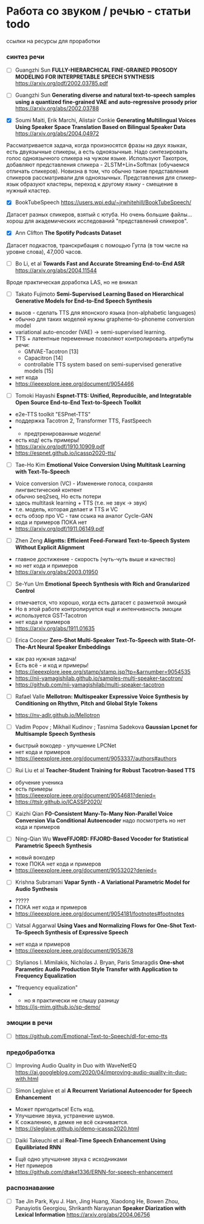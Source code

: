 # Работа со звуком / речью - статьи todo
ссылки на ресурсы для проработки

### синтез речи
- [ ] Guangzhi Sun **FULLY-HIERARCHICAL FINE-GRAINED PROSODY MODELING FOR INTERPRETABLE SPEECH SYNTHESIS** https://arxiv.org/pdf/2002.03785.pdf
- [ ] Guangzhi Sun **Generating diverse and natural text-to-speech samples using a quantized fine-grained VAE and auto-regressive prosody prior**  https://arxiv.org/abs/2002.03788

- [x] Soumi Maiti, Erik Marchi, Alistair Conkie **Generating Multilingual Voices Using Speaker Space Translation Based on Bilingual Speaker Data** https://arxiv.org/abs/2004.04972

Рассматривается задача, когда произносятся фразы на двух языках, есть двуязычные спикеры, а есть одноязычные. Надо синтезировать голос одноязычного спикера на чужом языке. Используют Такотрон, добавляют представления спикера - 2LSTM+Lin+Softmax (обучаемся отличать спикеров). Новизна в том, что обычно такие представления спикеров рассматривали для одноязычных. Представления для спикер-язык образуют кластеры, переход к другому языку - смещение в нужный кластер.

- [x] BookTubeSpeech https://users.wpi.edu/~jrwhitehill/BookTubeSpeech/

Датасет разных спикеров, взятый с ютуба. Но очень большие файлы... хорош для академических исследований "представлений спикеров".

- [x] Ann Clifton **The Spotify Podcasts Dataset**

Датасет подкастов, транскрибация с помощью Гугла (в том числе на уровне слова),  47,000 часов.

- [ ] Bo Li, et al **Towards Fast and Accurate Streaming End-to-End ASR** https://arxiv.org/abs/2004.11544

Вроде практическая доработка LAS, но не вникал

- [ ] Takato Fujimoto **Semi-Supervised Learning Based on Hierarchical Generative Models for End-to-End Speech Synthesis**

* вызов - сделать TTS для японского языка (non-alphabetic languages)
* обычно для таких моделей нужны grapheme-to-phoneme conversion model
* variational auto-encoder (VAE) -> semi-supervised learning.
* TTS + латентные переменные позволяют контролировать атрибуты речи:
  * GMVAE-Tacotron [13]
  * Capacitron [14]
  * controllable TTS system based on semi-supervised generative models [15]
* нет кода
* https://ieeexplore.ieee.org/document/9054466

- [ ] Tomoki Hayashi **Espnet-TTS: Unified, Reproducible, and Integratable Open Source End-to-End Text-to-Speech Toolkit**
* e2e-TTS toolkit "ESPnet-TTS"
* поддержка Tacotron 2, Transformer TTS, FastSpeech
* + предтренированные модели!
* есть код! есть примеры!
* https://arxiv.org/pdf/1910.10909.pdf
* https://espnet.github.io/icassp2020-tts/

- [ ] Tae-Ho Kim **Emotional Voice Conversion Using Multitask Learning with Text-To-Speech**
* Voice conversion (VC) - Изменение голоса, сохраняя лингвистический контент
* обычно seq2seq, Но есть потери
* здесь multitask learning + TTS (т.е. не звук -> звук)
* т.е. модель, которая делает и TTS и VC
* есть обзор про VC - там ссыка на аналог Cycle-GAN
* кода и примеров ПОКА нет
* https://arxiv.org/pdf/1911.06149.pdf

- [ ] Zhen Zeng **Aligntts: Efficient Feed-Forward Text-to-Speech System Without Explicit Alignment**
* главное достижение - скорость (чуть-чуть выше и качество)
* но нет кода и примеров
* https://arxiv.org/abs/2003.01950


- [ ] Se-Yun Um **Emotional Speech Synthesis with Rich and Granularized Control**
* отмечается, что хорошо, когда есть датасет с разметкой эмоций
* Но в этой работе контролируется ещё и интенчивность эмоции
* используется GST-Tacotron
* нет кода и примеров
* https://arxiv.org/abs/1911.01635


- [ ] Erica Cooper **Zero-Shot Multi-Speaker Text-To-Speech with State-Of-The-Art Neural Speaker Embeddings**
* как раз нужная задача!
* Есть всё - и код и примеры!
* https://ieeexplore.ieee.org/stamp/stamp.jsp?tp=&arnumber=9054535
* https://nii-yamagishilab.github.io/samples-multi-speaker-tacotron/
* https://github.com/nii-yamagishilab/multi-speaker-tacotron

- [ ] Rafael Valle **Mellotron: Multispeaker Expressive Voice Synthesis by Conditioning on Rhythm, Pitch and Global Style Tokens**
* https://nv-adlr.github.io/Mellotron 


- [ ] Vadim Popov ; Mikhail Kudinov ; Tasnima Sadekova  **Gaussian Lpcnet for Multisample Speech Synthesis**
* быстрый вокодер - улучшение LPCNet
* нет кода и примеров
* https://ieeexplore.ieee.org/document/9053337/authors#authors


- [ ] Rui Liu et al **Teacher-Student Training for Robust Tacotron-based TTS**
* обучение ученика
* есть примеры
* https://ieeexplore.ieee.org/document/9054681?denied=
* https://ttslr.github.io/ICASSP2020/

- [ ] Kaizhi Qian
**F0-Consistent Many-To-Many Non-Parallel Voice Conversion Via Conditional Autoencoder**
надо посмотреть
но нет кода и примеров

- [ ] Ning-Qian Wu  **WaveFFJORD: FFJORD-Based Vocoder for Statistical Parametric Speech Synthesis**
* новый вокодер
* тоже ПОКА нет кода и примеров
* https://ieeexplore.ieee.org/document/9053202?denied=


- [ ] Krishna Subramani **Vapar Synth - A Variational Parametric Model for Audio Synthesis**
* ?????
* ПОКА нет кода и примеров
* https://ieeexplore.ieee.org/document/9054181/footnotes#footnotes


- [ ] Vatsal Aggarwal **Using Vaes and Normalizing Flows for One-Shot Text-To-Speech Synthesis of Expressive Speech**
* нет кода и примеров
* https://ieeexplore.ieee.org/document/9053678


- [ ] Stylianos I. Mimilakis, Nicholas J. Bryan, Paris Smaragdis **One-shot Parametirc Audio Production Style Transfer with Application to Frequency Equalization**
* "frequency equalization"
* - но я практически не слышу разницу
* https://js-mim.github.io/sp-demo/

### эмоции в речи

- [ ] https://github.com/Emotional-Text-to-Speech/dl-for-emo-tts

### предобработка
- [ ] Improving Audio Quality in Duo with WaveNetEQ https://ai.googleblog.com/2020/04/improving-audio-quality-in-duo-with.html


- [ ] Simon Leglaive et al **A Recurrent Variational Autoencoder for Speech Enhancement**
* Может пригодиться! Есть код.
* Улучшение звука, устранение шумов.
* К сожалению, в демке не всё скачивается.
* https://sleglaive.github.io/demo-icassp2020.html

 - [ ] Daiki Takeuchi et al **Real-Time Speech Enhancement Using Equilibriated RNN**
* Ещё одно улучшение звука с исходниками
* Нет примеров
* https://github.com/dtake1336/ERNN-for-speech-enhancement

### распознавание
- [ ] Tae Jin Park, Kyu J. Han, Jing Huang, Xiaodong He, Bowen Zhou, Panayiotis Georgiou, Shrikanth Narayanan **Speaker Diarization with Lexical Information** https://arxiv.org/abs/2004.06756




